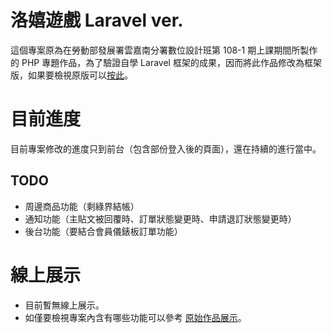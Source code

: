 # 洛嬉遊戲 Laravel ver.
這個專案原為在勞動部發展署雲嘉南分署數位設計班第 108-1 期上課期間所製作的 PHP 專題作品，為了驗證自學 Laravel 框架的成果，因而將此作品修改為框架版，如果要檢視原版可以[按此](https://github.com/samuikaze/IndependentStudyfForPHP)。

# 目前進度
目前專案修改的進度只到前台（包含部份登入後的頁面），還在持續的進行當中。

## TODO
* 周邊商品功能（剩綠界結帳）
* 通知功能（主貼文被回覆時、訂單狀態變更時、申請退訂狀態變更時）
* 後台功能（要結合會員儀錶板訂單功能）

# 線上展示
* 目前暫無線上展示。
* 如僅要檢視專案內含有哪些功能可以參考 [原始作品展示](http://sksk108.000webhostapp.com/)。
